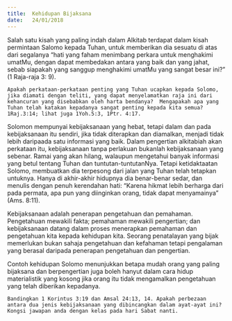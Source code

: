```yaml
---
title:  Kehidupan Bijaksana
date:   24/01/2018
---
```


Salah satu kisah yang paling indah dalam Alkitab terdapat dalam kisah permintaan Salomo kepada Tuhan, untuk memberikan dia sesuatu di atas dari segalanya “hati yang faham menimbang perkara untuk menghakimi umatMu, dengan dapat membedakan antara yang baik dan yang jahat, sebab siapakah yang sanggup menghakimi umatMu yang sangat besar ini?” (1 Raja-raja 3: 9).

`Apakah perkataan-perkataan penting yang Tuhan ucapkan kepada Solomo, jika diamati dengan teliti, yang dapat menyelamatkan raja ini dari kehancuran yang disebabkan oleh harta bendanya?  Mengapakah apa yang Tuhan telah katakan kepadanya sangat penting kepada kita semua? 1Raj.3:14; lihat juga 1Yoh.5:3, 1Ptr. 4:17.`

Solomon mempunyai kebijaksanaan yang hebat, tetapi dalam dan pada kebijaksanaan itu sendiri, jika tidak diterapkan dan diamalkan, menjadi tidak lebih daripaada  satu informasi yang baik.  Dalam pengertian alkitabiah akan perkataan itu, kebijaksanaan tanpa perlakuan bukanlah kebijaksanaan yang sebenar.  Ramai yang akan hilang, walaupun mengetahui banyak informasi yang betul tentang Tuhan dan tuntutan-tuntutanNya.  Tetapi ketidaktaatan Solomo, membuatkan dia terpesong dari jalan yang Tuhan telah tetapkan untuknya.  Hanya di akhir-akhir hidupnya dia benar-benar sedar, dan menulis dengan penuh kerendahan hati: “Karena hikmat lebih berharga dari pada permata, apa pun yang diinginkan orang, tidak dapat menyamainya” (Ams. 8:11).

Kebijaksanaan adalah penerapan pengetahuan dan pemahaman. Pengetahuan mewakili fakta; pemahaman mewakili pengertian; dan kebijaksanaan datang dalam proses menerapkan pemahaman dan pengetahuan kita kepada kehidupan kita. Seorang penatalayan yang bijak memerlukan bukan sahaja pengetahuan dan kefahaman tetapi pengalaman yang berasal daripada penerapan pengetahuan dan pengertian.

Contoh kehidupan Solomo menunjukkan betapa mudah orang yang paling bijaksana dan berpengertian juga boleh hanyut dalam cara hidup materialistik yang kosong jika orang itu tidak mengamalkan pengetahuan yang telah diberikan kepadanya.

`Bandingkan 1 Korintus 3:19 dan Amsal 24:13, 14. Apakah perbezaan antara dua jenis kebijaksanaan yang dibincangkan dalam ayat-ayat ini? Kongsi jawapan anda dengan kelas pada hari Sabat nanti.`